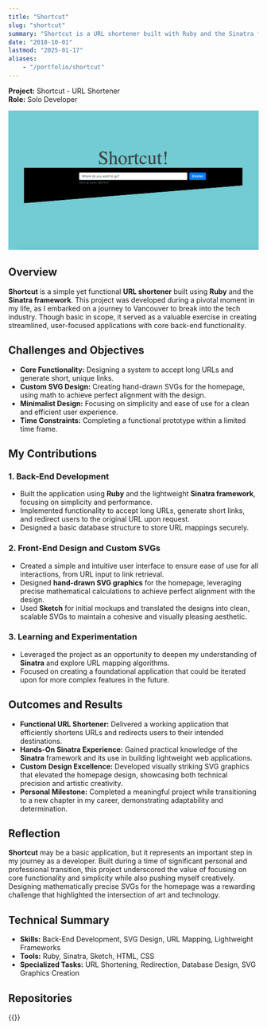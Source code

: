 ```yaml
---
title: "Shortcut"
slug: "shortcut"
summary: "Shortcut is a URL shortener built with Ruby and the Sinatra framework. It features custom, hand-drawn SVG graphics designed with mathematical precision, alongside functional URL shortening and redirection. This project highlights my ability to combine technical functionality with visually striking design."
date: "2018-10-01"
lastmod: "2025-01-17"
aliases:
    - "/portfolio/shortcut"
---
```

**Project:** Shortcut - URL Shortener  
**Role:** Solo Developer  

<img src="shortcut.png" />

## Overview
**Shortcut** is a simple yet functional **URL shortener** built using **Ruby** and the **Sinatra framework**. 
This project was developed during a pivotal moment in my life, as I embarked on a journey to Vancouver to 
break into the tech industry. Though basic in scope, it served as a valuable exercise in creating 
streamlined, user-focused applications with core back-end functionality.

## Challenges and Objectives
- **Core Functionality:** Designing a system to accept long URLs and generate short, unique links.
- **Custom SVG Design:** Creating hand-drawn SVGs for the homepage, using math to achieve perfect alignment with the design.
- **Minimalist Design:** Focusing on simplicity and ease of use for a clean and efficient user experience.
- **Time Constraints:** Completing a functional prototype within a limited time frame.

## My Contributions
### 1. Back-End Development
- Built the application using **Ruby** and the lightweight **Sinatra framework**, focusing on simplicity and performance.
- Implemented functionality to accept long URLs, generate short links, and redirect users to the original URL upon request.
- Designed a basic database structure to store URL mappings securely.

### 2. Front-End Design and Custom SVGs
- Created a simple and intuitive user interface to ensure ease of use for all interactions, from URL input to link retrieval.
- Designed **hand-drawn SVG graphics** for the homepage, leveraging precise mathematical calculations to achieve perfect alignment with the design.
- Used **Sketch** for initial mockups and translated the designs into clean, scalable SVGs to maintain a cohesive and visually pleasing aesthetic.

### 3. Learning and Experimentation
- Leveraged the project as an opportunity to deepen my understanding of **Sinatra** and explore URL mapping algorithms.
- Focused on creating a foundational application that could be iterated upon for more complex features in the future.

## Outcomes and Results
- **Functional URL Shortener:** Delivered a working application that efficiently shortens URLs and redirects users to their intended destinations.
- **Hands-On Sinatra Experience:** Gained practical knowledge of the **Sinatra** framework and its use in building lightweight web applications.
- **Custom Design Excellence:** Developed visually striking SVG graphics that elevated the homepage design, showcasing both technical precision and artistic creativity.
- **Personal Milestone:** Completed a meaningful project while transitioning to a new chapter in my career, demonstrating adaptability and determination.

## Reflection
**Shortcut** may be a basic application, but it represents an important step in my journey as a developer. 
Built during a time of significant personal and professional transition, this project underscored the value 
of focusing on core functionality and simplicity while also pushing myself creatively. Designing 
mathematically precise SVGs for the homepage was a rewarding challenge that highlighted the intersection of 
art and technology.

## Technical Summary
- **Skills:** Back-End Development, SVG Design, URL Mapping, Lightweight Frameworks
- **Tools:** Ruby, Sinatra, Sketch, HTML, CSS
- **Specialized Tasks:** URL Shortening, Redirection, Database Design, SVG Graphics Creation

## Repositories
{{<github repo="https://github.com/codekane/Shortcut">}}
